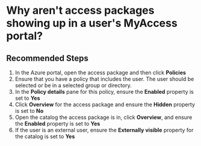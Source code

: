 <properties
	pageTitle="Why aren't access packages showing up in a user's MyAccess portal?"
	description="Access package not showing up in a user's MyAccess portal."
	service="microsoft.aad"
	resource="Microsoft_AAD_ERM"
	authors="kyschaub"
	ms.author="kyschaub"
	displayOrder="7"
	selfHelpType="resource"
	supportTopicIds=""
	resourceTags="governance_overview"
	productPesIds=""
	cloudEnvironments="public, Fairfax"
	articleId="8986a0a9-aa7e-49ee-b38a-c337752b52fe"
	ownershipId="AzureIdentity_User"
/>

# Why aren't access packages showing up in a user's MyAccess portal?


## **Recommended Steps**

1. In the Azure portal, open the access package and then click **Policies**
2. Ensure that you have a policy that includes the user. The user should be selected or be in a selected group or directory.
3. In the **Policy details** pane for this policy, ensure the **Enabled** property is set to **Yes**
4. Click **Overview** for the access package and ensure the **Hidden** property is set to **No**
5. Open the catalog the access package is in, click **Overview**, and ensure the **Enabled** property is set to **Yes**
6. If the user is an external user, ensure the **Externally visible** property for the catalog is set to **Yes**
